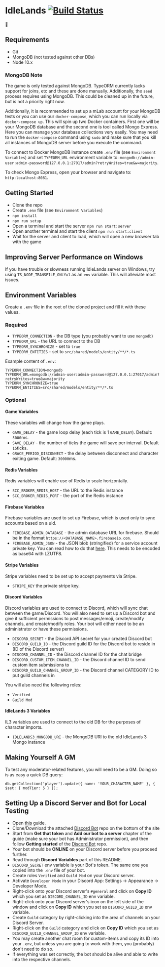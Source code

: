 # IdleLands [![Build Status](https://travis-ci.org/IdleLands/IdleLands.svg?branch=master)](https://travis-ci.org/IdleLands/IdleLands)

🎉

## Requirements

* Git
* MongoDB (not tested against other DBs)
* Node 10.x

### MongoDB Note

The game is only tested against MongoDB. TypeORM currently lacks support for joins, etc and these are done manually. Additionally, the `seed` process requires using MongoDB. This could be cleaned up in the future, but is not a priority right now.

Additionally, it is recommended to set up a mLab account for your MongoDB tests or you can use our `docker-compose`, which you can run locally via `docker-compose up`.
This will spin up two Docker containers. First one will be your MongoDB database and the second one is tool called Mongo Express. Here you can manage your database collections very easily.
You may need to run the `docker-compose` command using `sudo` and make sure that you kill all instances of MongoDB server before you execute the command.

To connect to Docker MongoDB instance create `.env` file (see `Environment Variables`) and set `TYPEORM_URL` environment variable to: `mongodb://admin-user:admin-password@127.0.0.1:27017/admin?retryWrites=true&w=majority`.

To check Mongo Express, open your browser and navigate to: `http:localhost:8081`.


## Getting Started

* Clone the repo
* Create `.env` file (see `Environment Variables`)
* `npm install`
* `npm run setup`
* Open a terminal and start the server `npm run start:server`
* Open another terminal and start the client `npm run start:client`
* Wait for the server and client to load, which will open a new browser tab with the game

## Improving Server Performance on Windows

If you have trouble or slowness running IdleLands server on Windows, try using `TS_NODE_TRANSPILE_ONLY=1` as an `env` variable. This will alleviate most issues.

## Environment Variables

Create a `.env` file in the root of the cloned project and fill it with these values.

### Required

* `TYPEORM_CONNECTION` - the DB type (you probably want to use `mongodb`)
* `TYPEORM_URL` - the URL to connect to the DB
* `TYPEORM_SYNCHRONIZE` - set to `true`
* `TYPEORM_ENTITIES` - set to `src/shared/models/entity/**/*.ts`

Example content of `.env`:
```
TYPEORM_CONNECTION=mongodb
TYPEORM_URL=mongodb://admin-user:admin-password@127.0.0.1:27017/admin?retryWrites=true&w=majority
TYPEORM_SYNCHRONIZE=true
TYPEORM_ENTITIES=src/shared/models/entity/**/*.ts
```

### Optional

#### Game Variables

These variables will change how the game plays.

* `GAME_DELAY` - the game loop delay (each tick is 1 `GAME_DELAY`). Default: `5000`ms.
* `SAVE_DELAY` - the number of ticks the game will save per interval. Default `15`ticks.
* `GRACE_PERIOD_DISCONNECT` - the delay between disconnect and character exiting game. Default: `30000`ms.

#### Redis Variables

Redis variables will enable use of Redis to scale horizontally.

* `SCC_BROKER_REDIS_HOST` - the URL to the Redis instance
* `SCC_BROKER_REDIS_PORT` - the port of the Redis instance

#### Firebase Variables

Firebase variables are used to set up Firebase, which is used only to sync accounts based on a uid.

* `FIREBASE_ADMIN_DATABASE` - the admin database URL for firebase. Should be in the format `https://<DATABASE_NAME>.firebaseio.com`.
* `FIREBASE_ADMIN_JSON` - the JSON blob (stringified) for a service account private key. You can read how to do that [here](https://firebase.google.com/docs/admin/setup). This needs to be encoded as base64 with LZUTF8.

#### Stripe Variables

Stripe variables need to be set up to accept payments via Stripe.

* `STRIPE_KEY` the private stripe key.

#### Discord Variables

Discord variables are used to connect to Discord, which will sync chat between the game/Discord. You will also need to set up a Discord bot and give it sufficient permissions to post messages/emoji, create/modify channels, and create/modify roles. Your bot will either need to be an administrator or have these permissions. 

* `DISCORD_SECRET` - the Discord API secret for your created Discord bot
* `DISCORD_GUILD_ID` - the Discord guild ID for the Discord bot to reside in (ID of the Discord server)
* `DISCORD_CHANNEL_ID` - the Discord channel ID for the chat bridge
* `DISCORD_CUSTOM_ITEM_CHANNEL_ID` - the Discord channel ID to send custom item submissions to
* `DISCORD_GUILD_CHANNEL_GROUP_ID` - the Discord channel CATEGORY ID to put guild channels in

You will also need the following roles:

* `Verified`
* `Guild Mod`

#### IdleLands 3 Variables

IL3 variables are used to connect to the old DB for the purposes of character imports.

* `IDLELANDS3_MONGODB_URI` - the MongoDB URI to the old IdleLands 3 Mongo instance

## Making Yourself A GM

To test any moderator-related features, you will need to be a GM. Doing so is as easy a quick DB query:

```
db.getCollection('player').update({ name: 'YOUR_CHARACTER_NAME' }, { $set: { modTier: 5 } });
```

## Setting Up a Discord Server and Bot for Local Testing

* Open [this](https://thomlom.dev/create-a-discord-bot-under-15-minutes/) guide.
* Clone/Download the attached [Discord Bot](https://github.com/thomlom/discord-bot-example) repo on the bottom of the site
* Start from **Get that token** and **Add our bot to a server** chapter of the guide (make sure your bot has Administrator permission), and then follow **Getting started** of the [Discord Bot](https://github.com/thomlom/discord-bot-example) repo.
* Your bot should be **ONLINE** on your Discord server before you proceed further.
* Read through **Discord Variables** part of this README.
* `DISCORD_SECRET` env variable is your Bot's token. The same one you copied into the `.env` file of your bot.
* Create roles `Verified` and `Guild Mod` on your Discord server.
* Activate `Developer Mode` in your Discord App: Settings -> Appearance -> Developer Mode.
* Right-click onto your Discord server's `#general` and click on **Copy ID** which you set as `DISCORD_CHANNEL_ID` env variable.
* Right-click onto your Discord server's icon on the left side of the window and click on **Copy ID** which you set as `DISCORD_GUILD_ID` env variable.
* Create `Guild` category by right-clicking into the area of channels on your Discord Server.
* Right-click on the `Guild` category and click on **Copy ID** which you set as `DISCORD_GUILD_CHANNEL_GROUP_ID` env variable.
* You may create another chat room for custom-items and copy its ID into your `.env`, but unless you are going to work with them, you (probably) don't need to do so.
* If everything was set correctly, the bot should be alive and able to write into the respective channels.

